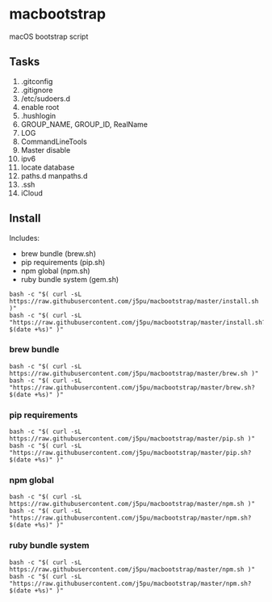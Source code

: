 # macbootstrap
macOS bootstrap script

## Tasks
1.  .gitconfig
2.  .gitignore
3.  /etc/sudoers.d
4.  enable root
5.  .hushlogin
6.  GROUP_NAME, GROUP_ID, RealName
7.  LOG
8.  CommandLineTools
9.  Master disable
10. ipv6
11. locate database
12. paths.d manpaths.d
13. .ssh
14. iCloud


## Install
Includes:
- brew bundle (brew.sh)
- pip requirements (pip.sh)
- npm global (npm.sh)
- ruby bundle system (gem.sh)

```shell script
bash -c "$( curl -sL https://raw.githubusercontent.com/j5pu/macbootstrap/master/install.sh )"
bash -c "$( curl -sL "https://raw.githubusercontent.com/j5pu/macbootstrap/master/install.sh?$(date +%s)" )"
```
### brew bundle
```shell script
bash -c "$( curl -sL https://raw.githubusercontent.com/j5pu/macbootstrap/master/brew.sh )"
bash -c "$( curl -sL "https://raw.githubusercontent.com/j5pu/macbootstrap/master/brew.sh?$(date +%s)" )"
```
### pip requirements
```shell script
bash -c "$( curl -sL https://raw.githubusercontent.com/j5pu/macbootstrap/master/pip.sh )"
bash -c "$( curl -sL "https://raw.githubusercontent.com/j5pu/macbootstrap/master/pip.sh?$(date +%s)" )"
```
### npm global
```shell script
bash -c "$( curl -sL https://raw.githubusercontent.com/j5pu/macbootstrap/master/npm.sh )"
bash -c "$( curl -sL "https://raw.githubusercontent.com/j5pu/macbootstrap/master/npm.sh?$(date +%s)" )"
```
### ruby bundle system
```shell script
bash -c "$( curl -sL https://raw.githubusercontent.com/j5pu/macbootstrap/master/npm.sh )"
bash -c "$( curl -sL "https://raw.githubusercontent.com/j5pu/macbootstrap/master/npm.sh?$(date +%s)" )"
```

